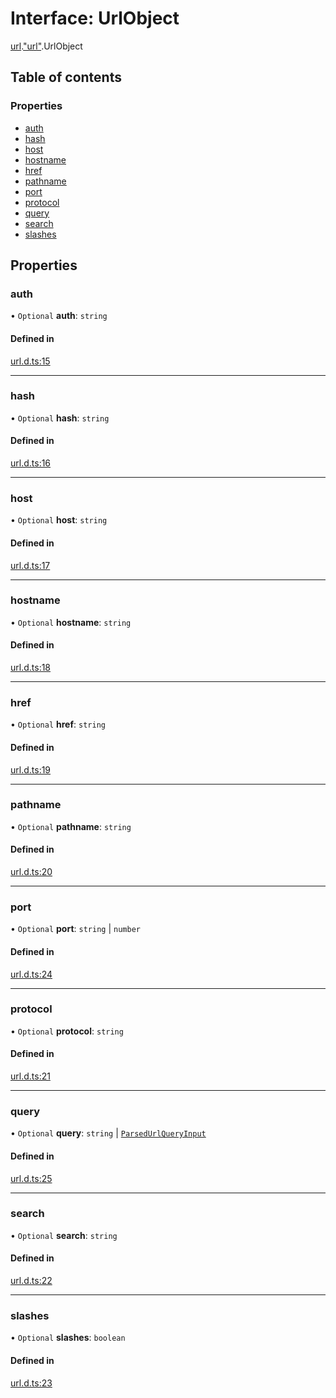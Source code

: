 # Interface: UrlObject

[url](../modules/url.md).["url"](../modules/url._url_.md).UrlObject

## Table of contents

### Properties

- [auth](url._url_.UrlObject.md#auth)
- [hash](url._url_.UrlObject.md#hash)
- [host](url._url_.UrlObject.md#host)
- [hostname](url._url_.UrlObject.md#hostname)
- [href](url._url_.UrlObject.md#href)
- [pathname](url._url_.UrlObject.md#pathname)
- [port](url._url_.UrlObject.md#port)
- [protocol](url._url_.UrlObject.md#protocol)
- [query](url._url_.UrlObject.md#query)
- [search](url._url_.UrlObject.md#search)
- [slashes](url._url_.UrlObject.md#slashes)

## Properties

### auth

• `Optional` **auth**: `string`

#### Defined in

[url.d.ts:15](https://github.com/goodcodedev/bun-types/blob/8bd1b3a/url.d.ts#L15)

___

### hash

• `Optional` **hash**: `string`

#### Defined in

[url.d.ts:16](https://github.com/goodcodedev/bun-types/blob/8bd1b3a/url.d.ts#L16)

___

### host

• `Optional` **host**: `string`

#### Defined in

[url.d.ts:17](https://github.com/goodcodedev/bun-types/blob/8bd1b3a/url.d.ts#L17)

___

### hostname

• `Optional` **hostname**: `string`

#### Defined in

[url.d.ts:18](https://github.com/goodcodedev/bun-types/blob/8bd1b3a/url.d.ts#L18)

___

### href

• `Optional` **href**: `string`

#### Defined in

[url.d.ts:19](https://github.com/goodcodedev/bun-types/blob/8bd1b3a/url.d.ts#L19)

___

### pathname

• `Optional` **pathname**: `string`

#### Defined in

[url.d.ts:20](https://github.com/goodcodedev/bun-types/blob/8bd1b3a/url.d.ts#L20)

___

### port

• `Optional` **port**: `string` \| `number`

#### Defined in

[url.d.ts:24](https://github.com/goodcodedev/bun-types/blob/8bd1b3a/url.d.ts#L24)

___

### protocol

• `Optional` **protocol**: `string`

#### Defined in

[url.d.ts:21](https://github.com/goodcodedev/bun-types/blob/8bd1b3a/url.d.ts#L21)

___

### query

• `Optional` **query**: `string` \| [`ParsedUrlQueryInput`](querystring._querystring_.ParsedUrlQueryInput.md)

#### Defined in

[url.d.ts:25](https://github.com/goodcodedev/bun-types/blob/8bd1b3a/url.d.ts#L25)

___

### search

• `Optional` **search**: `string`

#### Defined in

[url.d.ts:22](https://github.com/goodcodedev/bun-types/blob/8bd1b3a/url.d.ts#L22)

___

### slashes

• `Optional` **slashes**: `boolean`

#### Defined in

[url.d.ts:23](https://github.com/goodcodedev/bun-types/blob/8bd1b3a/url.d.ts#L23)
